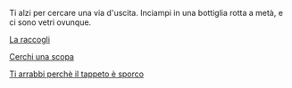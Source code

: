 Ti alzi per cercare una via d'uscita.
Inciampi in una bottiglia rotta a metà, e ci sono vetri ovunque.

[La raccogli](raccogli/raccogli.md)

[Cerchi una scopa](cerca/cerca-scopa.md)

[Ti arrabbi perchè il tappeto è sporco](arrabbi/ti-arrabbi.md)